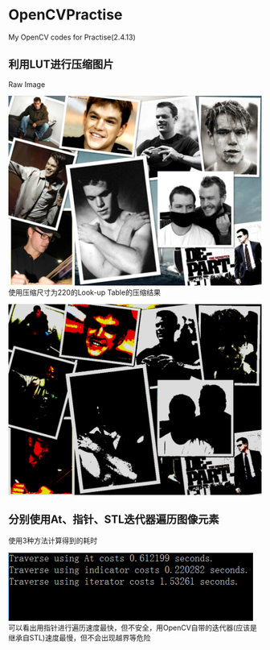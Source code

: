 # OpenCVPractise
My OpenCV codes for Practise(2.4.13)

利用LUT进行压缩图片
-
Raw Image

![Ex1](/Markdown/LUT1.png)
使用压缩尺寸为220的Look-up Table的压缩结果

![Ex1](/Markdown/LUT2.png)

分别使用At、指针、STL迭代器遍历图像元素
-
使用3种方法计算得到的耗时

![Ex1](/Markdown/Traverse.png)
可以看出用指针进行遍历速度最快，但不安全，用OpenCV自带的迭代器(应该是继承自STL)速度最慢，但不会出现越界等危险

